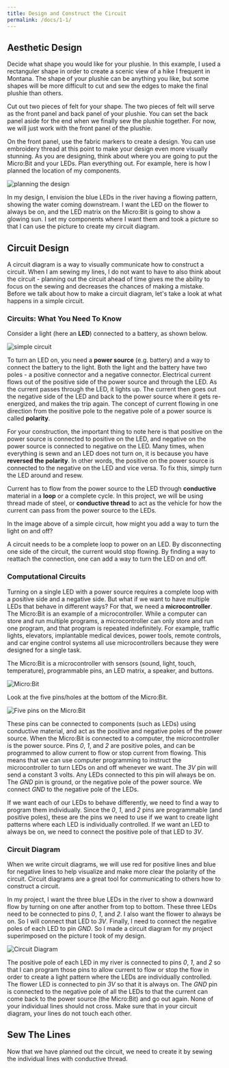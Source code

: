 ```yaml
---
title: Design and Construct the Circuit
permalink: /docs/1-1/
---
```

## Aesthetic Design
Decide what shape you would like for your plushie. In this example, I used a rectanguler shape in order to create a scenic view of a hike I frequent in Montana. The shape of your plushie can be anything you like, but some shapes will be more difficult to cut and sew the edges to make the final plushie than others. 

Cut out two pieces of felt for your shape. The two pieces of felt will serve as the front panel and back panel of your plushie. You can set the back panel aside for the end when we finally sew the plushie together. For now, we will just work with the front panel of the plushie.

On the front panel, use the fabric markers to create a design. You can use embroidery thread at this point to make your design even more visually stunning. As you are designing, think about where you are going to put the Micro:Bit and your LEDs. Plan everything out. For example, here is how I planned the location of my components.

![planning the design](../images/1-planning.jpeg)

In my design, I envision the blue LEDs in the river having a flowing pattern, showing the water coming downstream. I want the LED on the flower to always be on, and the LED matrix on the Micro:Bit is going to show a glowing sun. I set my components where I want them and took a picture so that I can use the picture to create my circuit diagram.

## Circuit Design
A circuit diagram is a way to visually communicate how to construct a circuit. When I am sewing my lines, I do not want to have to also think about the circuit - planning out the circuit ahead of time gives me the ability to focus on the sewing and decreases the chances of making a mistake. Before we talk about how to make a circuit diagram, let's take a look at what happens in a simple circuit.

### Circuits: What You Need To Know
Consider a light (here an **LED**) connected to a battery, as shown below.

![simple circuit](../images/simple-circuit.png)

To turn an LED on, you need a **power source** (e.g. battery) and a way to connect the battery to the light. Both the light and the battery have two poles - a positive connector and a negative connector. Electrical current flows out of the positive side of the power source and through the LED. As the current passes through the LED, it lights up. The current then goes out the negative side of the LED and back to the power source where it gets re-energized, and makes the trip again. The concept of current flowing in one direction from the positive pole to the negative pole of a power source is called **polarity**. 

For your construction, the important thing to note here is that positive on the power source is connected to positive on the LED, and negative on the power source is connected to negative on the LED. <span class="important">Many times, when everything is sewn and an LED does not turn on, it is because you have <b>reversed the polarity</b>. In other words, the positive on the power source is connected to the negative on the LED and vice versa. To fix this, simply turn the LED around and resew.</span>

Current has to flow from the power source to the LED through **conductive** material in a **loop** or a complete cycle. In this project, we will be using thread made of steel, or **conductive thread** to act as the vehicle for how the current can pass from the power source to the LEDs.

<span class="think">In the image above of a simple circuit, how might you add a way to turn the light on and off?</span>

<span class="solution">A circuit needs to be a complete loop to power on an LED. By disconnecting one side of the circuit, the current would stop flowing. By finding a way to reattach the connection, one can add a way to turn the LED on and off.</span>

### Computational Circuits
Turning on a single LED with a power source requires a complete loop with a positive side and a negative side. But what if we want to have multiple LEDs that behave in different ways? For that, we need a **microcontroller**. The Micro:Bit is an example of a microcontroller. While a computer can store and run multiple programs, a microcontroller can only store and run one program, and that program is repeated indefinitely. For example, traffic lights, elevators, implantable medical devices, power tools, remote controls, and car engine control systems all use microcontrollers because they were designed for a single task.

The Micro:Bit is a microcontroller with sensors (sound, light, touch, temperature), programmable pins, an LED matrix, a speaker, and buttons.

![Micro:Bit](../images/microbit.png)

Look at the five pins/holes at the bottom of the Micro:Bit.

![Five pins on the Micro:Bit](../images/pins.png)

These pins can be connected to components (such as LEDs) using conductive material, and act as the positive and negative poles of the power source. When the Micro:Bit is connected to a computer, the microcontroller is the power source. Pins *0*, *1*, and *2* are positive poles, and can be programmed to allow current to flow or stop current from flowing. This means that we can use computer programming to instruct the microcontroller to turn LEDs on and off whenever we want. The *3V* pin will send a constant 3 volts. Any LEDs connected to this pin will always be on. The *GND* pin is ground, or the negative pole of the power source. We connect *GND* to the negative pole of the LEDs. 

If we want each of our LEDs to behave differently, we need to find a way to program them individually. Since the *0*, *1*, and *2* pins are programmable (and positive poles), these are the pins we need to use if we want to create light patterns where each LED is individually controlled. If we want an LED to always be on, we need to connect the positive pole of that LED to *3V*. 

### Circuit Diagram
When we write circuit diagrams, we will use red for positive lines and blue for negative lines to help visualize and make more clear the polarity of the circuit. Circuit diagrams are a great tool for communicating to others how to construct a circuit.

In my project, I want the three blue LEDs in the river to show a downward flow by turning on one after another from top to bottom. These three LEDs need to be connected to pins *0*, *1*, and *2*. I also want the flower to always be on. So I will connect that LED to *3V*. Finally, I need to connect the negative poles of each LED to pin *GND*. So I made a circuit diagram for my project superimposed on the picture I took of my design.

![Circuit Diagram](../images/0-circuit-diagram.png)

The positive pole of each LED in my river is connected to pins *0*, *1*, and *2* so that I can program those pins to allow current to flow or stop the flow in order to create a light pattern where the LEDs are individually controlled. The flower LED is connected to pin *3V* so that it is always on. The *GND* pin is connected to the negative pole of all the LEDs to that the current can come back to the power source (the Micro:Bit) and go out again. <span class="important">None of your individual lines should not cross. Make sure that in your circuit diagram, your lines do not touch each other.</span>

## Sew The Lines
Now that we have planned out the circuit, we need to create it by sewing the individual lines with conductive thread.